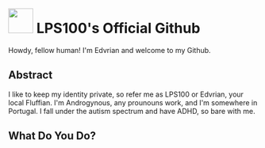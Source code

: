 # <img width="50px" src="https://i.postimg.cc/Wb5ktQZP/edvrian-icon-2023-round.png"/> LPS100's Official Github

Howdy, fellow human! I'm Edvrian and welcome to my Github.

## Abstract

I like to keep my identity private, so refer me as LPS100 or Edvrian, your local Fluffian. I'm Androgynous, any prounouns work, and I'm somewhere in Portugal. I fall under the autism spectrum and have ADHD, so bare with me.

## What Do You Do?
